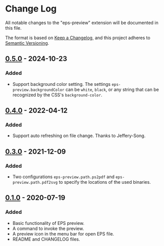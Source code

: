 # Change Log

All notable changes to the "eps-preview" extension will be documented in this file.

The format is based on [Keep a Changelog](https://keepachangelog.com/en/1.0.0/),
and this project adheres to [Semantic Versioning](https://semver.org/spec/v2.0.0.html).

## [0.5.0] - 2024-10-23

### Added

- Support background color setting. The settings `eps-preview.backgroundColor` can be `white`, `black`, or any string that can be recognized by the CSS's `background-color`.

[0.5.0]: https://github.com/mkvoya/eps-preview/releases/tag/v0.5.0

## [0.4.0] - 2022-04-12

### Added

- Support auto refreshing on file change. Thanks to Jeffery-Song.

[0.4.0]: https://github.com/mkvoya/eps-preview/releases/tag/v0.4.0

## [0.3.0] - 2021-12-09

### Added

- Two configurations `eps-preview.path.ps2pdf` and `eps-preview.path.pdf2svg` to specify the locations of the used binaries.

[0.3.0]: https://github.com/mkvoya/eps-preview/releases/tag/v0.3.0

## [0.1.0] - 2020-07-19

### Added

- Basic functionality of EPS preview.
- A command to invoke the preview.
- A preview icon in the menu bar for open EPS file.
- README and CHANGELOG files.

[0.1.0]: https://github.com/mkvoya/eps-preview/releases/tag/v0.1.0
